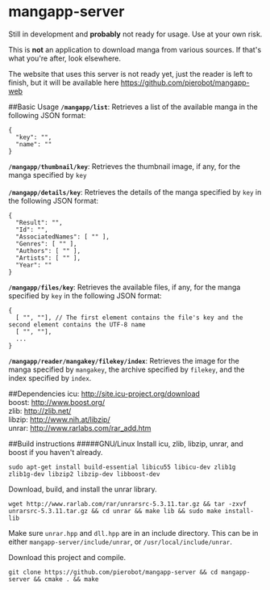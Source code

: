 # mangapp-server

Still in development and **probably** not ready for usage. Use at your own risk.

This is **not** an application to download manga from various sources. If that's what you're after, look elsewhere.

The website that uses this server is not ready yet, just the reader is left to finish, but it will be available here https://github.com/pierobot/mangapp-web

##Basic Usage
**``/mangapp/list``**: Retrieves a list of the available manga in the following JSON format:</br>
```
{
  "key": "",
  "name": ""
}
```
**``/mangapp/thumbnail/key``**: Retrieves the thumbnail image, if any, for the manga specified by ``key``</br></br>
**``/mangapp/details/key``**: Retrieves the details of the manga specified by ``key`` in the following JSON format:</br>
```
{
  "Result": "",
  "Id": "",
  "AssociatedNames": [ "" ],
  "Genres": [ "" ],
  "Authors": [ "" ],
  "Artists": [ "" ],
  "Year": "" 
}
```
**``/mangapp/files/key``**: Retrieves the available files, if any, for the manga specified by ``key`` in the following JSON format: </br>
```
{
  [ "", ""], // The first element contains the file's key and the second element contains the UTF-8 name
  [ "", ""],
  ...
}
```
**``/mangapp/reader/mangakey/filekey/index``**: Retrieves the image for the manga specified by ``mangakey``, the archive specified by ``filekey``, and the index specified by ``index``.

##Dependencies
icu:    http://site.icu-project.org/download </br>
boost:  http://www.boost.org/ </br>
zlib:   http://zlib.net/ </br>
libzip: http://www.nih.at/libzip/ </br>
unrar:  http://www.rarlabs.com/rar_add.htm </br>

##Build instructions
#####GNU/Linux
Install icu, zlib, libzip, unrar, and boost if you haven't already. </br>
```
sudo apt-get install build-essential libicu55 libicu-dev zlib1g zlib1g-dev libzip2 libzip-dev libboost-dev
```
Download, build, and install the unrar library.
```
wget http://www.rarlab.com/rar/unrarsrc-5.3.11.tar.gz && tar -zxvf unrarsrc-5.3.11.tar.gz && cd unrar && make lib && sudo make install-lib
```
Make sure ``unrar.hpp`` and ``dll.hpp`` are in an include directory.
This can be in either ``mangapp-server/include/unrar``, or ``/usr/local/include/unrar``.

Download this project and compile. 
```
git clone https://github.com/pierobot/mangapp-server && cd mangapp-server && cmake . && make
```


